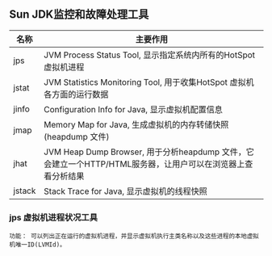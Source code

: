 ## Sun JDK监控和故障处理工具

| 名称  | 主要作用 |
| ---  | ------- |
| jps   | JVM Process Status Tool, 显示指定系统内所有的HotSpot虚拟机进程 |
| jstat | JVM Statistics Monitoring Tool, 用于收集HotSpot 虚拟机各方面的运行数据 |
| jinfo | Configuration Info for Java, 显示虚拟机配置信息 |
| jmap  | Memory Map for Java, 生成虚拟机的内存转储快照(heapdump 文件) |
| jhat  | JVM Heap Dump Browser, 用于分析heapdump 文件，它会建立一个HTTP/HTML服务器，让用户可以在浏览器上查看分析结果 |
| jstack | Stack Trace for Java, 显示虚拟机的线程快照 |

### jps 虚拟机进程状况工具

    功能： 可以列出正在运行的虚拟机进程，并显示虚拟机执行主类名称以及这些进程的本地虚拟机唯一ID(LVMId)。